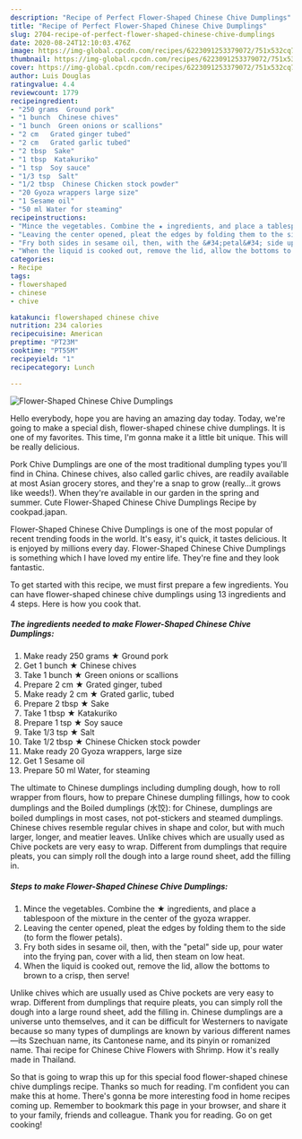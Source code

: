 ```yaml
---
description: "Recipe of Perfect Flower-Shaped Chinese Chive Dumplings"
title: "Recipe of Perfect Flower-Shaped Chinese Chive Dumplings"
slug: 2704-recipe-of-perfect-flower-shaped-chinese-chive-dumplings
date: 2020-08-24T12:10:03.476Z
image: https://img-global.cpcdn.com/recipes/6223091253379072/751x532cq70/flower-shaped-chinese-chive-dumplings-recipe-main-photo.jpg
thumbnail: https://img-global.cpcdn.com/recipes/6223091253379072/751x532cq70/flower-shaped-chinese-chive-dumplings-recipe-main-photo.jpg
cover: https://img-global.cpcdn.com/recipes/6223091253379072/751x532cq70/flower-shaped-chinese-chive-dumplings-recipe-main-photo.jpg
author: Luis Douglas
ratingvalue: 4.4
reviewcount: 1779
recipeingredient:
- "250 grams  Ground pork"
- "1 bunch  Chinese chives"
- "1 bunch  Green onions or scallions"
- "2 cm   Grated ginger tubed"
- "2 cm   Grated garlic tubed"
- "2 tbsp  Sake"
- "1 tbsp  Katakuriko"
- "1 tsp  Soy sauce"
- "1/3 tsp  Salt"
- "1/2 tbsp  Chinese Chicken stock powder"
- "20 Gyoza wrappers large size"
- "1 Sesame oil"
- "50 ml Water for steaming"
recipeinstructions:
- "Mince the vegetables. Combine the ★ ingredients, and place a tablespoon of the mixture in the center of the gyoza wrapper."
- "Leaving the center opened, pleat the edges by folding them to the side (to form the flower petals)."
- "Fry both sides in sesame oil, then, with the &#34;petal&#34; side up, pour water into the frying pan, cover with a lid, then steam on low heat."
- "When the liquid is cooked out, remove the lid, allow the bottoms to brown to a crisp, then serve!"
categories:
- Recipe
tags:
- flowershaped
- chinese
- chive

katakunci: flowershaped chinese chive 
nutrition: 234 calories
recipecuisine: American
preptime: "PT23M"
cooktime: "PT55M"
recipeyield: "1"
recipecategory: Lunch

---
```



![Flower-Shaped Chinese Chive Dumplings](https://img-global.cpcdn.com/recipes/6223091253379072/751x532cq70/flower-shaped-chinese-chive-dumplings-recipe-main-photo.jpg)

Hello everybody, hope you are having an amazing day today. Today, we're going to make a special dish, flower-shaped chinese chive dumplings. It is one of my favorites. This time, I'm gonna make it a little bit unique. This will be really delicious.

Pork Chive Dumplings are one of the most traditional dumpling types you&#39;ll find in China. Chinese chives, also called garlic chives, are readily available at most Asian grocery stores, and they&#39;re a snap to grow (really…it grows like weeds!). When they&#39;re available in our garden in the spring and summer. Cute Flower-Shaped Chinese Chive Dumplings Recipe by cookpad.japan.

Flower-Shaped Chinese Chive Dumplings is one of the most popular of recent trending foods in the world. It's easy, it's quick, it tastes delicious. It is enjoyed by millions every day. Flower-Shaped Chinese Chive Dumplings is something which I have loved my entire life. They're fine and they look fantastic.


To get started with this recipe, we must first prepare a few ingredients. You can have flower-shaped chinese chive dumplings using 13 ingredients and 4 steps. Here is how you cook that.

<!--inarticleads1-->

##### The ingredients needed to make Flower-Shaped Chinese Chive Dumplings:

1. Make ready 250 grams ★ Ground pork
1. Get 1 bunch ★ Chinese chives
1. Take 1 bunch ★ Green onions or scallions
1. Prepare 2 cm  ★ Grated ginger, tubed
1. Make ready 2 cm  ★ Grated garlic, tubed
1. Prepare 2 tbsp ★ Sake
1. Take 1 tbsp ★ Katakuriko
1. Prepare 1 tsp ★ Soy sauce
1. Take 1/3 tsp ★ Salt
1. Take 1/2 tbsp ★ Chinese Chicken stock powder
1. Make ready 20 Gyoza wrappers, large size
1. Get 1 Sesame oil
1. Prepare 50 ml Water, for steaming


The ultimate to Chinese dumplings including dumpling dough, how to roll wrapper from flours, how to prepare Chinese dumpling fillings, how to cook dumplings and the Boiled dumplings (水饺): for Chinese, dumplings are boiled dumplings in most cases, not pot-stickers and steamed dumplings. Chinese chives resemble regular chives in shape and color, but with much larger, longer, and meatier leaves. Unlike chives which are usually used as Chive pockets are very easy to wrap. Different from dumplings that require pleats, you can simply roll the dough into a large round sheet, add the filling in. 

<!--inarticleads2-->

##### Steps to make Flower-Shaped Chinese Chive Dumplings:

1. Mince the vegetables. Combine the ★ ingredients, and place a tablespoon of the mixture in the center of the gyoza wrapper.
1. Leaving the center opened, pleat the edges by folding them to the side (to form the flower petals).
1. Fry both sides in sesame oil, then, with the &#34;petal&#34; side up, pour water into the frying pan, cover with a lid, then steam on low heat.
1. When the liquid is cooked out, remove the lid, allow the bottoms to brown to a crisp, then serve!


Unlike chives which are usually used as Chive pockets are very easy to wrap. Different from dumplings that require pleats, you can simply roll the dough into a large round sheet, add the filling in. Chinese dumplings are a universe unto themselves, and it can be difficult for Westerners to navigate because so many types of dumplings are known by various different names—its Szechuan name, its Cantonese name, and its pinyin or romanized name. Thai recipe for Chinese Chive Flowers with Shrimp. How it&#39;s really made in Thailand. 

So that is going to wrap this up for this special food flower-shaped chinese chive dumplings recipe. Thanks so much for reading. I'm confident you can make this at home. There's gonna be more interesting food in home recipes coming up. Remember to bookmark this page in your browser, and share it to your family, friends and colleague. Thank you for reading. Go on get cooking!
